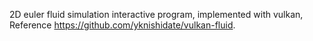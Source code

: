 2D euler fluid simulation interactive program, implemented with vulkan, Reference https://github.com/yknishidate/vulkan-fluid.
